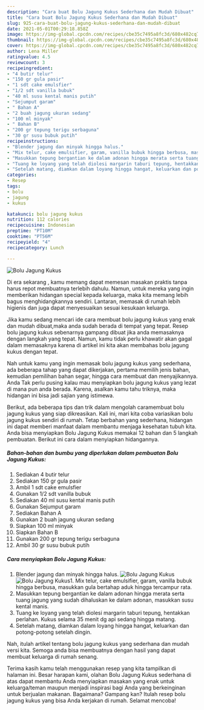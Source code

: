 ```yaml
---
description: "Cara buat Bolu Jagung Kukus Sederhana dan Mudah Dibuat"
title: "Cara buat Bolu Jagung Kukus Sederhana dan Mudah Dibuat"
slug: 925-cara-buat-bolu-jagung-kukus-sederhana-dan-mudah-dibuat
date: 2021-05-01T00:29:18.858Z
image: https://img-global.cpcdn.com/recipes/cbe35c7495a8fc3d/680x482cq70/bolu-jagung-kukus-foto-resep-utama.jpg
thumbnail: https://img-global.cpcdn.com/recipes/cbe35c7495a8fc3d/680x482cq70/bolu-jagung-kukus-foto-resep-utama.jpg
cover: https://img-global.cpcdn.com/recipes/cbe35c7495a8fc3d/680x482cq70/bolu-jagung-kukus-foto-resep-utama.jpg
author: Lena Miller
ratingvalue: 4.5
reviewcount: 3
recipeingredient:
- "4 butir telur"
- "150 gr gula pasir"
- "1 sdt cake emulsfier"
- "1/2 sdt vanilla bubuk"
- "40 ml susu kental manis putih"
- "Sejumput garam"
- " Bahan A"
- "2 buah jagung ukuran sedang"
- "100 ml minyak"
- " Bahan B"
- "200 gr tepung terigu serbaguna"
- "30 gr susu bubuk putih"
recipeinstructions:
- "Blender jagung dan minyak hingga halus."
- "Mix telur, cake emulsifier, garam, vanilla bubuk hingga berbusa, masukkan gula bertahap aduk hingga tercampur rata."
- "Masukkan tepung bergantian ke dalam adonan hingga merata serta tuang jagung yang sudah dihaluskan ke dalam adonan, masukkan susu kental manis."
- "Tuang ke loyang yang telah diolesi margarin taburi tepung, hentakkan perlahan. Kukus selama 35 menit dg api sedang hingga matang."
- "Setelah matang, diamkan dalam loyang hingga hangat, keluarkan dan potong-potong setelah dingin."
categories:
- Resep
tags:
- bolu
- jagung
- kukus

katakunci: bolu jagung kukus 
nutrition: 112 calories
recipecuisine: Indonesian
preptime: "PT10M"
cooktime: "PT56M"
recipeyield: "4"
recipecategory: Lunch

---
```



![Bolu Jagung Kukus](https://img-global.cpcdn.com/recipes/cbe35c7495a8fc3d/680x482cq70/bolu-jagung-kukus-foto-resep-utama.jpg)

Di era  sekarang , kamu memang dapat memesan masakan praktis tanpa harus repot membuatnya terlebih dahulu. Namun, untuk mereka yang ingin memberikan hidangan special kepada keluarga, maka kita memang lebih bagus menghidangkannya sendiri. Lantaran, memasak di rumah lebih higienis dan juga dapat menyesuaikan sesuai kesukaan keluarga.

Jika kamu sedang mencari ide cara membuat bolu jagung kukus yang enak dan mudah dibuat,maka anda sudah berada di tempat yang tepat. Resep bolu jagung kukus  sebenarnya gampang dibuat jika anda memasaknya dengan langkah yang tepat. Namun, kamu tidak perlu khawatir akan gagal dalam memasaknya 
karena di artikel ini kita akan membahas bolu jagung kukus dengan tepat.  



Nah untuk kamu yang ingin memasak bolu jagung kukus yang sederhana, ada beberapa tahap yang dapat dikerjakan, pertama memilih jenis bahan, kemudian pemilihan bahan segar, hingga cara membuat dan menyajikannya. Anda Tak perlu pusing kalau mau menyiapkan bolu jagung kukus yang lezat di mana pun anda berada. Karena, asalkan kamu  tahu triknya, maka hidangan ini bisa jadi sajian yang istimewa.

Berikut, ada beberapa tips dan trik dalam mengolah caramembuat bolu jagung kukus yang siap dikreasikan. Kali ini, mari kita coba variasikan bolu jagung kukus sendiri di rumah. Tetap berbahan yang sederhana, hidangan ini dapat memberi manfaat dalam membantu menjaga kesehatan tubuh kita. Anda bisa menyiapkan Bolu Jagung Kukus memakai 12 bahan dan 5 langkah pembuatan. Berikut ini cara dalam menyiapkan hidangannya.

<!--inarticleads1-->

##### Bahan-bahan dan bumbu yang diperlukan dalam pembuatan Bolu Jagung Kukus:

1. Sediakan 4 butir telur
1. Sediakan 150 gr gula pasir
1. Ambil 1 sdt cake emulsfier
1. Gunakan 1/2 sdt vanilla bubuk
1. Sediakan 40 ml susu kental manis putih
1. Gunakan Sejumput garam
1. Sediakan  Bahan A
1. Gunakan 2 buah jagung ukuran sedang
1. Siapkan 100 ml minyak
1. Siapkan  Bahan B
1. Gunakan 200 gr tepung terigu serbaguna
1. Ambil 30 gr susu bubuk putih




<!--inarticleads2-->

##### Cara menyiapkan Bolu Jagung Kukus:

1. Blender jagung dan minyak hingga halus.
<img src="https://img-global.cpcdn.com/steps/9985f7b011755c45/160x128cq70/bolu-jagung-kukus-langkah-memasak-1-foto.jpg" alt="Bolu Jagung Kukus"><img src="https://img-global.cpcdn.com/steps/0ad0fbc939141f4c/160x128cq70/bolu-jagung-kukus-langkah-memasak-1-foto.jpg" alt="Bolu Jagung Kukus">1. Mix telur, cake emulsifier, garam, vanilla bubuk hingga berbusa, masukkan gula bertahap aduk hingga tercampur rata.
1. Masukkan tepung bergantian ke dalam adonan hingga merata serta tuang jagung yang sudah dihaluskan ke dalam adonan, masukkan susu kental manis.
1. Tuang ke loyang yang telah diolesi margarin taburi tepung, hentakkan perlahan. Kukus selama 35 menit dg api sedang hingga matang.
1. Setelah matang, diamkan dalam loyang hingga hangat, keluarkan dan potong-potong setelah dingin.




Nah, itulah artikel tentang  bolu jagung kukus  yang sederhana dan mudah versi kita. Semoga anda bisa membuatnya dengan hasil yang dapat membuat keluarga di rumah senang. 

Terima kasih kamu telah menggunakan resep yang kita tampilkan di halaman ini. Besar harapan kami, olahan  Bolu Jagung Kukus sederhana di atas dapat membantu Anda menyiapkan masakan yang enak untuk keluarga/teman maupun menjadi inspirasi bagi Anda yang berkeinginan untuk berjualan makanan. Bagaimana? Gampang kan? Itulah resep bolu jagung kukus yang bisa Anda kerjakan di rumah. Selamat mencoba!

